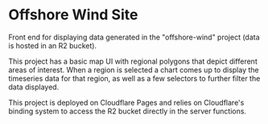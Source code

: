 # Offshore Wind Site
Front end for displaying data generated in the "offshore-wind" project (data is hosted in an R2 bucket).

This project has a basic map UI with regional polygons that depict different areas of interest. When a region is selected a chart comes up to display the timeseries data for that region, as well as a few selectors to further filter the data displayed.

This project is deployed on Cloudflare Pages and relies on Cloudflare's binding system to access the R2 bucket directly in the server functions.